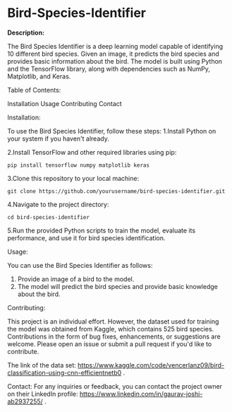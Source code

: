 # Bird-Species-Identifier

**Description:**

The Bird Species Identifier is a deep learning model capable of identifying 10 different bird species. Given an image, it predicts the bird species and provides basic information about the bird. The model is built using Python and the TensorFlow library, along with dependencies such as NumPy, Matplotlib, and Keras.

Table of Contents:

Installation 
Usage 
Contributing
Contact

Installation:

To use the Bird Species Identifier, follow these steps:
1.Install Python on your system if you haven't already.

2.Install TensorFlow and other required libraries using pip:

   `pip install tensorflow numpy matplotlib keras`
   
3.Clone this repository to your local machine: 

  `git clone https://github.com/yourusername/bird-species-identifier.git`

4.Navigate to the project directory: 

  `cd bird-species-identifier`

5.Run the provided Python scripts to train the model, evaluate its performance, and use it for bird species identification.

Usage:

You can use the Bird Species Identifier as follows:
1.	Provide an image of a bird to the model.
2.	The model will predict the bird species and provide basic knowledge about the bird.
   
Contributing:

This project is an individual effort. However, the dataset used for training the model was obtained from Kaggle, which contains 525 bird species. Contributions in the form of bug fixes, enhancements, or suggestions are welcome. Please open an issue or submit a pull request if you'd like to contribute. 

The link of the data set: https://www.kaggle.com/code/vencerlanz09/bird-classification-using-cnn-efficientnetb0 .

Contact:
For any inquiries or feedback, you can contact the project owner on their LinkedIn profile: https://www.linkedin.com/in/gaurav-joshi-ab2937255/ .
